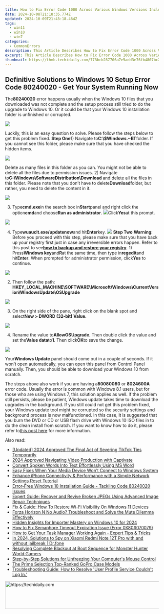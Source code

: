 ```yaml
---
title: How to Fix Error Code 1000 Across Various Windows Versions Including 7, 8 & 10
date: 2024-10-08T21:18:35.774Z
updated: 2024-10-09T21:43:18.464Z
tags:
  - win11
  - win10
  - win7
categories:
  - CommonErrors
description: This Article Describes How to Fix Error Code 1000 Across Various Windows Versions Including 7, 8 & 10
excerpt: This Article Describes How to Fix Error Code 1000 Across Various Windows Versions Including 7, 8 & 10
thumbnail: https://thmb.techidaily.com/773bcb287706a7e5add3e76fb4807bc2dd418c60c96896292c9c0c5d9f8bf9d7.jpg
---
```


## Definitive Solutions to Windows 10 Setup Error Code 80240020 - Get Your System Running Now

The**80240020** error happens usually when the Windows 10 files that you downloaded was not complete and the setup process still tried to do the upgrade to Windows 10\. Or it could be that your Windows 10 installation folder is unfinished or corrupted.

![](https://images.drivereasy.com/wp-content/uploads/2016/08/error-code-80240020.jpg)

Luckily, this is an easy question to solve. Please follow the steps below to get this problem fixed. **Step One**1) Navigate to**C:\\$Windows.\~BT**folder. If you cannot see this folder, please make sure that you have checked the hidden items.

![](https://images.drivereasy.com/wp-content/uploads/2016/08/windows-bt-600x427.jpg)

Delete as many files in this folder as you can. You might not be able to delete all the files due to permission issues. 2) Navigate to**C:\\Windows\\SoftwareDistribution\\Download** and delete all the files in this folder. Please note that you don’t have to delete**Download**folder, but rather, you need to delete the content in it.

![](https://images.drivereasy.com/wp-content/uploads/2016/08/softwaredistributiondownload.jpg)

3) Type**cmd.exe**in the search box in**Start**panel and right click the option**cmd**and choose**Run as administrator**. ![](https://images.drivereasy.com/wp-content/uploads/2016/08/run-as-administrator.jpg)Click**Yes**at this prompt.

![](https://images.drivereasy.com/wp-content/uploads/2016/08/uac-command-processor.jpg)

4) Type**wuauclt.exe/updatenow**and hit**Enter**key. ![](https://images.drivereasy.com/wp-content/uploads/2016/08/img_57b5394edbd33.png) **Step Two** **Warning**: Before you proceed with this step, please make sure that you have back up your registry first just in case any irreversible errors happen. Refer to this post to see[**how to backup and restore your registry**](https://tools.techidaily.com/drivereasy/download/). 1) Press**Windows key**and**R**at the same time, then type in**regedit**and hit**Enter**. When prompted for administrator permission, click**Yes** to continue.

![](https://images.drivereasy.com/wp-content/uploads/2016/10/regedit.png)

2) Then follow the path:   **HKEY\_LOCAL\_MACHINE\\SOFTWARE\\Microsoft\\Windows\\CurrentVersion\\WindowsUpdate\\OSUpgrade**

![](https://images.drivereasy.com/wp-content/uploads/2016/10/hkey_local_machinesoftwaremicrosoftwindowscurrentversionwindowsupdateosupgrade-600x394.jpg)

3) On the right side of the pane, right click on the blank spot and select**New > DWORD (32-bit) Value**.

![](https://images.drivereasy.com/wp-content/uploads/2016/10/new-dword-32-bit-value-600x396.jpg)

4) Rename the value to**AllowOSUpgrade**. Then double click the value and set the**Value data**to**1**. Then click**OK**to save the change.

![](https://images.drivereasy.com/wp-content/uploads/2016/10/img_58140207aba43-600x394.jpg)

 Your**Windows Update** panel should come out in a couple of seconds. If it won’t open automatically, you can open this panel from Control Panel manually. Then, you should be able to download your Windows 10 from scratch.

The steps above also work if you are having a**80080080** or **8024600A**  error code. Usually the error is common with Windows 8.1 users, but for those who are using Windows 7, this solution applies as well. If the problem still persists, please be patient, Windows update takes time to download the upgrades in the background. If you still could not get this problem fixed, your Windows update tool might be corrupted so the security settings and background process is now malfunctioned. In this case, it is suggested that you burn the DVD or CD or USB flash drive with Windows 10 ISO files in to do the clean install from scratch. If you want to know how to do it, please refer to[this post here](https://tools.techidaily.com/drivereasy/download/) for more information.

<ins class="adsbygoogle"
     style="display:block"
     data-ad-format="autorelaxed"
     data-ad-client="ca-pub-7571918770474297"
     data-ad-slot="1223367746"></ins>

<ins class="adsbygoogle"
     style="display:block"
     data-ad-client="ca-pub-7571918770474297"
     data-ad-slot="8358498916"
     data-ad-format="auto"
     data-full-width-responsive="true"></ins>

<span class="atpl-alsoreadstyle">Also read:</span>
<div><ul>
<li><a href="https://tiktok-video-recordings.techidaily.com/updated-2024-approved-the-final-act-of-severing-tiktok-ties-temporarily/"><u>[Updated] 2024 Approved The Final Act of Severing TikTok Ties Temporarily</u></a></li>
<li><a href="https://screen-activity-recording.techidaily.com/2024-approved-navigating-video-production-with-captivate/"><u>2024 Approved Navigating Video Production with Captivate</u></a></li>
<li><a href="https://extra-tips.techidaily.com/convert-spoken-words-into-text-effortlessly-using-ms-word/"><u>Convert Spoken Words Into Text Effortlessly Using MS Word</u></a></li>
<li><a href="https://win-howtos.techidaily.com/easy-fixes-when-your-media-device-wont-connect-to-windows-system/"><u>Easy Fixes When Your Media Device Won’t Connect to Windows System</u></a></li>
<li><a href="https://fox-that.techidaily.com/enhance-iphone-connectivity-and-performance-with-a-simple-network-settings-reset-tutorial/"><u>Enhance iPhone Connectivity & Performance with a Simple Network Settings Reset Tutorial</u></a></li>
<li><a href="https://win-howtos.techidaily.com/error-free-windows-10-installation-guide-tackling-code-80240020-issues/"><u>Error-Free Windows 10 Installation Guide - Tackling Code 80240020 Issues</u></a></li>
<li><a href="https://data-safeguard.techidaily.com/expert-guide-recover-and-revive-broken-jpegs-using-advanced-image-repair-techniques/"><u>Expert Guide: Recover and Revive Broken JPEGs Using Advanced Image Repair Techniques</u></a></li>
<li><a href="https://discover-alternatives.techidaily.com/fix-and-guide-how-to-restore-wi-fi-visibility-on-windows-11-devices/"><u>Fix & Guide: How To Restore Wi-Fi Visibility On Windows 11 Devices</u></a></li>
<li><a href="https://win-howtos.techidaily.com/1723203275797-forza-horizon-n-no-audio-troubleshoot-and-solve-the-mute-dilemma-effectively/"><u>Forza Horizon N No Audio? Troubleshoot and Solve the Mute Dilemma Effectively</u></a></li>
<li><a href="https://some-techniques.techidaily.com/hidden-insights-for-importer-mastery-on-windows-10-for-2024/"><u>Hidden Insights for Importer Mastery on Windows 10 for 2024</u></a></li>
<li><a href="https://win-howtos.techidaily.com/how-to-fix-semaphore-timeout-expiration-issue-error-0x80070079/"><u>How to Fix Semaphore Timeout Expiration Issue (Error 0X80#070079)</u></a></li>
<li><a href="https://win-howtos.techidaily.com/how-to-get-your-task-manager-working-again-expert-tips-and-tricks/"><u>How to Get Your Task Manager Working Again - Expert Tips & Tricks</u></a></li>
<li><a href="https://android-location-track.techidaily.com/in-2024-solutions-to-spy-on-xiaomi-redmi-note-12t-pro-with-and-without-jailbreak-drfone-by-drfone-virtual-android/"><u>In 2024, Solutions to Spy on Xiaomi Redmi Note 12T Pro with and without jailbreak | Dr.fone</u></a></li>
<li><a href="https://win-howtos.techidaily.com/resolving-complete-blackout-at-boot-sequence-for-monster-hunter-world-gamers/"><u>Resolving Complete Blackout at Boot Sequence for Monster Hunter World Gamers</u></a></li>
<li><a href="https://win-howtos.techidaily.com/step-by-step-solutions-for-unfreezing-your-computers-mouse-control/"><u>Step-by-Step Solutions for Unfreezing Your Computer's Mouse Control</u></a></li>
<li><a href="https://fox-boxes.techidaily.com/the-prime-selection-top-ranked-gopro-case-models/"><u>The Prime Selection Top-Ranked GoPro Case Models</u></a></li>
<li><a href="https://win-howtos.techidaily.com/troubleshooting-guide-how-to-resolve-user-profile-service-couldnt-log-in/"><u>Troubleshooting Guide: How to Resolve 'User Profile Service Couldn't Log In.'</u></a></li>
</ul></div>

<!-- affiliate ads begin -->
<a href="https://aligracehair.sjv.io/c/5597632/2027195/19272" target="_top" id="2027195">
  <img src="//a.impactradius-go.com/display-ad/19272-2027195" border="0" alt="https://techidaily.com" width="728" height="90"/>
</a>
<img height="0" width="0" src="https://aligracehair.sjv.io/i/5597632/2027195/19272" style="position:absolute;visibility:hidden;" border="0" />
<!-- affiliate ads end -->

